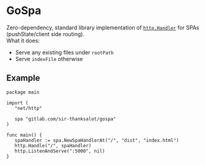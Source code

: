 # GoSpa

Zero-dependency, standard library implementation of [`http.Handler`](https://golang.org/pkg/net/http/#Handler) for SPAs (pushState/client side routing).  
What it does: 
 - Serve any existing files under `rootPath`
 - Serve `indexFile` otherwise

 ## Example

 ```golang
 package main

import (
	"net/http"

	spa "gitlab.com/sir-thanksalot/gospa"
)

func main() {
	spaHandler := spa.NewSpaHandlerAt("/", "dist", "index.html")
	http.Handle("/", spaHandler)
	http.ListenAndServe(":5000", nil)
}
 ```
